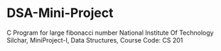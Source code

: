# DSA-Mini-Project
C Program for large fibonacci number 
National Institute Of Technology Silchar,
MiniProject-I,
Data Structures,
Course Code: CS 201
